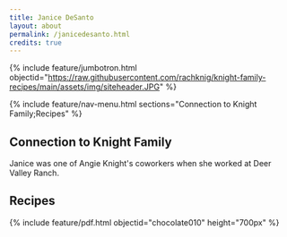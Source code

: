 ```yaml
---
title: Janice DeSanto
layout: about
permalink: /janicedesanto.html
credits: true
---
```


{% include feature/jumbotron.html objectid="https://raw.githubusercontent.com/rachknig/knight-family-recipes/main/assets/img/siteheader.JPG" %}

{% include feature/nav-menu.html sections="Connection to Knight Family;Recipes" %}

## Connection to Knight Family

Janice was one of Angie Knight's coworkers when she worked at Deer Valley Ranch.

## Recipes

{% include feature/pdf.html objectid="chocolate010" height="700px" %}
